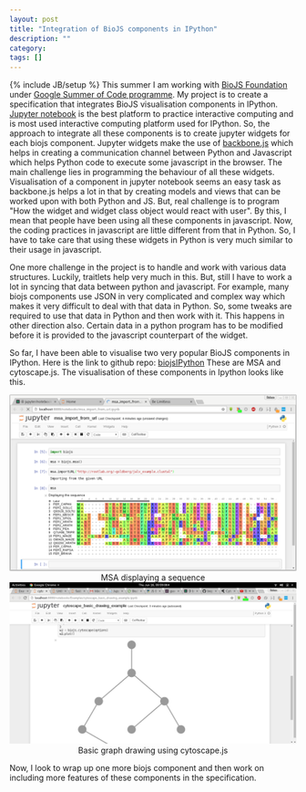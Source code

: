 ```yaml
---
layout: post
title: "Integration of BioJS components in IPython"
description: ""
category: 
tags: []
---
```

{% include JB/setup %}
This summer I am working with <a href="https://biojsnet.herokuapp.com">BioJS Foundation</a> under <a href="https://summerofcode.withgoogle.com/">Google Summer of Code programme</a>.
My project is to create a specification that integrates BioJS visualisation components in IPython.
<a href="http://jupyter.org/">Jupyter notebook</a> is the best platform to practice interactive computing and is most used interactive computing platform used for IPython.
So, the approach to integrate all these components is to create jupyter widgets for each biojs component.
Jupyter widgets make the use of <a href="http://backbonejs.org/">backbone.js</a> which helps in creating a communication channel between Python and Javascript which helps Python code to execute some javascript in the browser.
The main challenge lies in programming the behaviour of all these widgets.
Visualisation of a component in jupyter notebook seems an easy task as backbone.js helps a lot in that by creating models and views that can be worked upon with both Python and JS.
But, real challenge is to program "How the widget and widget class object would react with user".
By this, I mean that people have been using all these components in javascript.
Now, the coding practices in javascript are little different from that in Python.
So, I have to take care that using these widgets in Python is very much similar to their usage in javascript.


One more challenge in the project is to handle and work with various data structures.
Luckily, traitlets help very much in this. But, still I have to work a lot in syncing that data between python and javascript.
For example, many biojs components use JSON in very complicated and complex way which makes it very difficult to deal with that data in Python.
So, some tweaks are required to use that data in Python and then work with it.
This happens in other direction also. Certain data in a python program has to be modified before it is provided to the javascript counterpart of the widget.


So far, I have been able to visualise two very popular BioJS components in IPython. Here is the link to github repo: <a href="https://github.com/rohanjaswal2507/biojsIPython">biojsIPython</a>
These are MSA and cytoscape.js.
The visualisation of these components in Ipython looks like this.
<center><img src="/images/msa_import_from_url.png">MSA displaying a sequence</img></center>
<center><img src="/images/cytoscape_basic_drawing_example.png">Basic graph drawing using cytoscape.js</img></center>

Now, I look to wrap up one more biojs component and then work on including more features of these components in the specification.
